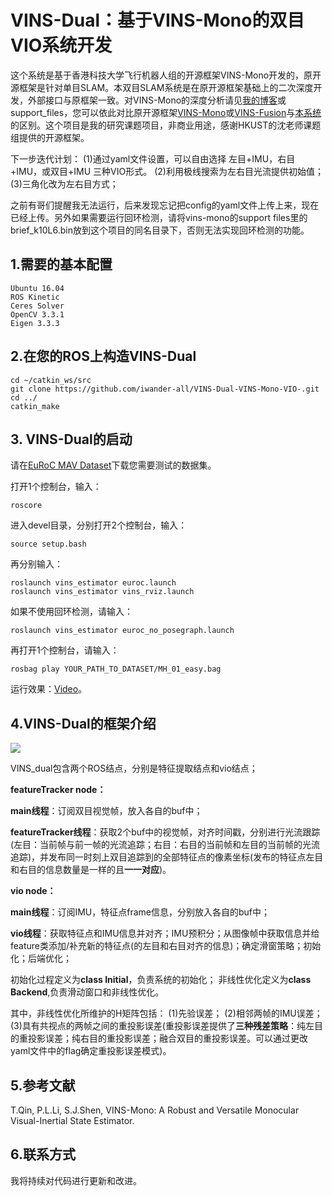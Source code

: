 # VINS-Dual：基于VINS-Mono的双目VIO系统开发

这个系统是基于香港科技大学飞行机器人组的开源框架VINS-Mono开发的，原开源框架是针对单目SLAM。本双目SLAM系统是在原开源框架基础上的二次深度开发，外部接口与原框架一致。对VINS-Mono的深度分析请见[我的博客](https://blog.csdn.net/iwanderu/article/details/104617829)或support_files，您可以依此对比原开源框架[VINS-Mono](https://github.com/HKUST-Aerial-Robotics/VINS-Mono)或[VINS-Fusion](https://github.com/HKUST-Aerial-Robotics/VINS-Fusion)与[本系统](https://github.com/iwander-all/VINS-Dual-VINS-Mono-VIO-)的区别。这个项目是我的研究课题项目，非商业用途，感谢HKUST的沈老师课题组提供的开源框架。


下一步迭代计划：
(1)通过yaml文件设置，可以自由选择 左目+IMU，右目+IMU，或双目+IMU 三种VIO形式。
(2)利用极线搜索为左右目光流提供初始值；
(3)三角化改为左右目方式；

之前有哥们提醒我无法运行，后来发现忘记把config的yaml文件上传上来，现在已经上传。另外如果需要运行回环检测，请将vins-mono的support files里的brief_k10L6.bin放到这个项目的同名目录下，否则无法实现回环检测的功能。

## 1.需要的基本配置
```
Ubuntu 16.04
ROS Kinetic
Ceres Solver
OpenCV 3.3.1
Eigen 3.3.3
```

## 2.在您的ROS上构造VINS-Dual
```
cd ~/catkin_ws/src
git clone https://github.com/iwander-all/VINS-Dual-VINS-Mono-VIO-.git
cd ../
catkin_make
```

## 3. VINS-Dual的启动
请在[EuRoC MAV Dataset](https://projects.asl.ethz.ch/datasets/doku.php?id=kmavvisualinertialdatasets)下载您需要测试的数据集。

打开1个控制台，输入：
```
roscore
```

进入devel目录，分别打开2个控制台，输入：
```
source setup.bash
```

再分别输入：
```
roslaunch vins_estimator euroc.launch 
roslaunch vins_estimator vins_rviz.launch
```

如果不使用回环检测，请输入：
```
roslaunch vins_estimator euroc_no_posegraph.launch 
```

再打开1个控制台，请输入：
```
rosbag play YOUR_PATH_TO_DATASET/MH_01_easy.bag 
```

运行效果：[Video](https://www.bilibili.com/video/BV167411m7wR/)。

## 4.VINS-Dual的框架介绍

<img src="https://img-blog.csdnimg.cn/20200323160913371.jpeg?x-oss-process=image/watermark,type_ZmFuZ3poZW5naGVpdGk,shadow_10,text_aHR0cHM6Ly9ibG9nLmNzZG4ubmV0L2l3YW5kZXJ1,size_16,color_FFFFFF,t_70"/>

VINS_dual包含两个ROS结点，分别是特征提取结点和vio结点；

**featureTracker node：**

**main线程**：订阅双目视觉帧，放入各自的buf中；

**featureTracker线程**：获取2个buf中的视觉帧，对齐时间戳，分别进行光流跟踪(左目：当前帧与前一帧的光流追踪；右目：右目的当前帧和左目的当前帧的光流追踪)，并发布同一时刻上双目追踪到的全部特征点的像素坐标(发布的特征点左目和右目的信息数量是一样的且**一一对应**)。


**vio node：**

**main线程**：订阅IMU，特征点frame信息，分别放入各自的buf中；

**vio线程**：获取特征点和IMU信息并对齐；IMU预积分；从图像帧中获取信息并给feature类添加/补充新的特征点(的左目和右目对齐的信息)；确定滑窗策略；初始化；后端优化；

初始化过程定义为**class Initial**，负责系统的初始化；
非线性优化定义为**class Backend**,负责滑动窗口和非线性优化。

其中，非线性优化所维护的H矩阵包括：
(1)先验误差；
(2)相邻两帧的IMU误差； 
(3)具有共视点的两帧之间的重投影误差(重投影误差提供了**三种残差策略**：纯左目的重投影误差；纯右目的重投影误差；融合双目的重投影误差。可以通过更改yaml文件中的flag确定重投影误差模式)。


## 5.参考文献
T.Qin, P.L.Li, S.J.Shen, VINS-Mono: A Robust and Versatile Monocular Visual-Inertial State Estimator.

## 6.联系方式
我将持续对代码进行更新和改进。

